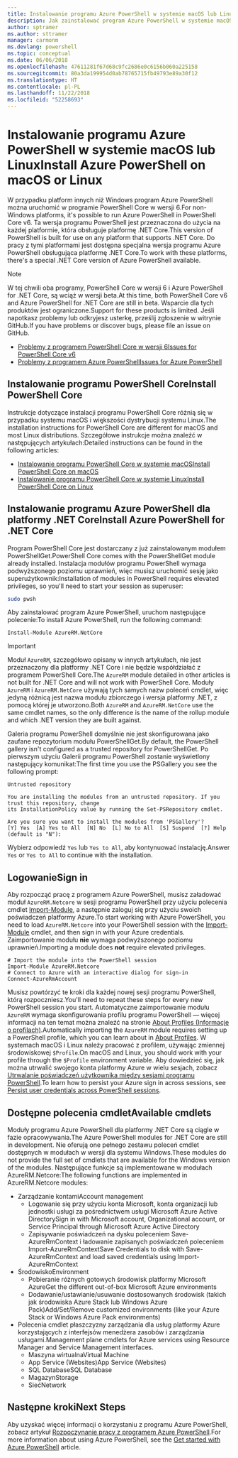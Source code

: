 ```yaml
---
title: Instalowanie programu Azure PowerShell w systemie macOS lub Linux
description: Jak zainstalować program Azure PowerShell w systemie macOS lub Linux.
author: sptramer
ms.author: sttramer
manager: carmonm
ms.devlang: powershell
ms.topic: conceptual
ms.date: 06/06/2018
ms.openlocfilehash: 47611281f67d68c9fc2686e0c6156b060a225158
ms.sourcegitcommit: 80a3da199954d0ab78765715fb49793e89a30f12
ms.translationtype: HT
ms.contentlocale: pl-PL
ms.lasthandoff: 11/22/2018
ms.locfileid: "52258693"
---
```

# <a name="install-azure-powershell-on-macos-or-linux"></a><span data-ttu-id="50569-103">Instalowanie programu Azure PowerShell w systemie macOS lub Linux</span><span class="sxs-lookup"><span data-stu-id="50569-103">Install Azure PowerShell on macOS or Linux</span></span>

<span data-ttu-id="50569-104">W przypadku platform innych niż Windows program Azure PowerShell można uruchomić w programie PowerShell Core w wersji 6.</span><span class="sxs-lookup"><span data-stu-id="50569-104">For non-Windows platforms, it's possible to run Azure PowerShell in PowerShell Core v6.</span></span> <span data-ttu-id="50569-105">Ta wersja programu PowerShell jest przeznaczona do użycia na każdej platformie, która obsługuje platformę .NET Core.</span><span class="sxs-lookup"><span data-stu-id="50569-105">This version of PowerShell is built for use on any platform that supports .NET Core.</span></span> <span data-ttu-id="50569-106">Do pracy z tymi platformami jest dostępna specjalna wersja programu Azure PowerShell obsługująca platformę .NET Core.</span><span class="sxs-lookup"><span data-stu-id="50569-106">To work with these platforms, there's a special .NET Core version of Azure PowerShell available.</span></span>

> [!NOTE]
> <span data-ttu-id="50569-107">W tej chwili oba programy, PowerShell Core w wersji 6 i Azure PowerShell for .NET Core, są wciąż w wersji beta.</span><span class="sxs-lookup"><span data-stu-id="50569-107">At this time, both PowerShell Core v6 and Azure PowerShell for .NET Core are still in beta.</span></span>
> <span data-ttu-id="50569-108">Wsparcie dla tych produktów jest ograniczone.</span><span class="sxs-lookup"><span data-stu-id="50569-108">Support for these products is limited.</span></span> <span data-ttu-id="50569-109">Jeśli napotkasz problemy lub odkryjesz usterkę, prześlij zgłoszenie w witrynie GitHub.</span><span class="sxs-lookup"><span data-stu-id="50569-109">If you have problems or discover bugs, please file an issue on GitHub.</span></span>
>
> * [<span data-ttu-id="50569-110">Problemy z programem PowerShell Core w wersji 6</span><span class="sxs-lookup"><span data-stu-id="50569-110">Issues for PowerShell Core v6</span></span>](https://github.com/PowerShell/PowerShell/issues)
> * [<span data-ttu-id="50569-111">Problemy z programem Azure PowerShell</span><span class="sxs-lookup"><span data-stu-id="50569-111">Issues for Azure PowerShell</span></span>](https://github.com/azure/azure-docs-powershell/issues)

## <a name="install-powershell-core"></a><span data-ttu-id="50569-112">Instalowanie programu PowerShell Core</span><span class="sxs-lookup"><span data-stu-id="50569-112">Install PowerShell Core</span></span>

<span data-ttu-id="50569-113">Instrukcje dotyczące instalacji programu PowerShell Core różnią się w przypadku systemu macOS i większości dystrybucji systemu Linux.</span><span class="sxs-lookup"><span data-stu-id="50569-113">The installation instructions for PowerShell Core are different for macOS and most Linux distributions.</span></span>
<span data-ttu-id="50569-114">Szczegółowe instrukcje można znaleźć w następujących artykułach:</span><span class="sxs-lookup"><span data-stu-id="50569-114">Detailed instructions can be found in the following articles:</span></span>

* [<span data-ttu-id="50569-115">Instalowanie programu PowerShell Core w systemie macOS</span><span class="sxs-lookup"><span data-stu-id="50569-115">Install PowerShell Core on macOS</span></span>](/powershell/scripting/setup/installing-powershell-core-on-macos)
* [<span data-ttu-id="50569-116">Instalowanie programu PowerShell Core w systemie Linux</span><span class="sxs-lookup"><span data-stu-id="50569-116">Install PowerShell Core on Linux</span></span>](/powershell/scripting/setup/installing-powershell-core-on-linux)

## <a name="install-azure-powershell-for-net-core"></a><span data-ttu-id="50569-117">Instalowanie programu Azure PowerShell dla platformy .NET Core</span><span class="sxs-lookup"><span data-stu-id="50569-117">Install Azure PowerShell for .NET Core</span></span>

<span data-ttu-id="50569-118">Program PowerShell Core jest dostarczany z już zainstalowanym modułem PowerShellGet.</span><span class="sxs-lookup"><span data-stu-id="50569-118">PowerShell Core comes with the PowerShellGet module already installed.</span></span> <span data-ttu-id="50569-119">Instalacja modułów programu PowerShell wymaga podwyższonego poziomu uprawnień, więc musisz uruchomić sesję jako superużytkownik:</span><span class="sxs-lookup"><span data-stu-id="50569-119">Installation of modules in PowerShell requires elevated privileges, so you'll need to start your session as superuser:</span></span>

```bash
sudo pwsh
```

<span data-ttu-id="50569-120">Aby zainstalować program Azure PowerShell, uruchom następujące polecenie:</span><span class="sxs-lookup"><span data-stu-id="50569-120">To install Azure PowerShell, run the following command:</span></span>

```powershell-interactive
Install-Module AzureRM.NetCore
```

> [!IMPORTANT]
> <span data-ttu-id="50569-121">Moduł `AzureRM`, szczegółowo opisany w innych artykułach, nie jest przeznaczony dla platformy .NET Core i nie będzie współdziałać z programem PowerShell Core.</span><span class="sxs-lookup"><span data-stu-id="50569-121">The `AzureRM` module detailed in other articles is not built for .NET Core and will not work with PowerShell Core.</span></span> <span data-ttu-id="50569-122">Moduły `AzureRM` i `AzureRM.NetCore` używają tych samych nazw poleceń cmdlet, więc jedyną różnicą jest nazwa modułu zbiorczego i wersja platformy .NET, z pomocą której je utworzono.</span><span class="sxs-lookup"><span data-stu-id="50569-122">Both `AzureRM` and `AzureRM.NetCore` use the same cmdlet names, so the only difference is the name of the rollup module and which .NET version they are built against.</span></span>

<span data-ttu-id="50569-123">Galeria programu PowerShell domyślnie nie jest skonfigurowana jako zaufane repozytorium modułu PowerShellGet.</span><span class="sxs-lookup"><span data-stu-id="50569-123">By default, the PowerShell gallery isn't configured as a trusted repository for PowerShellGet.</span></span> <span data-ttu-id="50569-124">Po pierwszym użyciu Galerii programu PowerShell zostanie wyświetlony następujący komunikat:</span><span class="sxs-lookup"><span data-stu-id="50569-124">The first time you use the PSGallery you see the following prompt:</span></span>

```output
Untrusted repository

You are installing the modules from an untrusted repository. If you trust this repository, change
its InstallationPolicy value by running the Set-PSRepository cmdlet.

Are you sure you want to install the modules from 'PSGallery'?
[Y] Yes  [A] Yes to All  [N] No  [L] No to All  [S] Suspend  [?] Help (default is "N"):
```

<span data-ttu-id="50569-125">Wybierz odpowiedź `Yes` lub `Yes to All`, aby kontynuować instalację.</span><span class="sxs-lookup"><span data-stu-id="50569-125">Answer `Yes` or `Yes to All` to continue with the installation.</span></span>

## <a name="sign-in"></a><span data-ttu-id="50569-126">Logowanie</span><span class="sxs-lookup"><span data-stu-id="50569-126">Sign in</span></span>

<span data-ttu-id="50569-127">Aby rozpocząć pracę z programem Azure PowerShell, musisz załadować moduł `AzureRM.Netcore` w sesji programu PowerShell przy użyciu polecenia cmdlet [Import-Module](/powershell/module/Microsoft.PowerShell.Core/Import-Module), a następnie zaloguj się przy użyciu swoich poświadczeń platformy Azure.</span><span class="sxs-lookup"><span data-stu-id="50569-127">To start working with Azure PowerShell, you need to load `AzureRM.Netcore` into your PowerShell session with the [Import-Module](/powershell/module/Microsoft.PowerShell.Core/Import-Module) cmdlet, and then sign in with your Azure credentials.</span></span> <span data-ttu-id="50569-128">Zaimportowanie modułu __nie__ wymaga podwyższonego poziomu uprawnień.</span><span class="sxs-lookup"><span data-stu-id="50569-128">Importing a module does __not__ require elevated privileges.</span></span>

```powershell-interactive
# Import the module into the PowerShell session
Import-Module AzureRM.Netcore
# Connect to Azure with an interactive dialog for sign-in
Connect-AzureRmAccount
```

<span data-ttu-id="50569-129">Musisz powtórzyć te kroki dla każdej nowej sesji programu PowerShell, którą rozpoczniesz.</span><span class="sxs-lookup"><span data-stu-id="50569-129">You'll need to repeat these steps for every new PowerShell session you start.</span></span> <span data-ttu-id="50569-130">Automatyczne zaimportowanie modułu `AzureRM` wymaga skonfigurowania profilu programu PowerShell — więcej informacji na ten temat można znaleźć na stronie [About Profiles (Informacje o profilach)](/powershell/module/microsoft.powershell.core/about/about_profiles).</span><span class="sxs-lookup"><span data-stu-id="50569-130">Automatically importing the `AzureRM` module requires setting up a PowerShell profile, which you can learn about in [About Profiles](/powershell/module/microsoft.powershell.core/about/about_profiles).</span></span>
<span data-ttu-id="50569-131">W systemach macOS i Linux należy pracować z profilem, używając zmiennej środowiskowej `$Profile`.</span><span class="sxs-lookup"><span data-stu-id="50569-131">On macOS and Linux, you should work with your profile through the `$Profile` environment variable.</span></span> <span data-ttu-id="50569-132">Aby dowiedzieć się, jak można utrwalić swojego konta platformy Azure w wielu sesjach, zobacz [Utrwalanie poświadczeń użytkownika między sesjami programu PowerShell](context-persistence.md).</span><span class="sxs-lookup"><span data-stu-id="50569-132">To learn how to persist your Azure sign in across sessions, see [Persist user credentials across PowerShell sessions](context-persistence.md).</span></span>

## <a name="available-cmdlets"></a><span data-ttu-id="50569-133">Dostępne polecenia cmdlet</span><span class="sxs-lookup"><span data-stu-id="50569-133">Available cmdlets</span></span>

<span data-ttu-id="50569-134">Moduły programu Azure PowerShell dla platformy .NET Core są ciągle w fazie opracowywania.</span><span class="sxs-lookup"><span data-stu-id="50569-134">The Azure PowerShell modules for .NET Core are still in development.</span></span> <span data-ttu-id="50569-135">Nie oferują one pełnego zestawu poleceń cmdlet dostępnych w modułach w wersji dla systemu Windows.</span><span class="sxs-lookup"><span data-stu-id="50569-135">These modules do not provide the full set of cmdlets that are available for the Windows version of the modules.</span></span> <span data-ttu-id="50569-136">Następujące funkcje są implementowane w modułach AzureRM.Netcore:</span><span class="sxs-lookup"><span data-stu-id="50569-136">The following functions are implemented in AzureRM.Netcore modules:</span></span>

* <span data-ttu-id="50569-137">Zarządzanie kontami</span><span class="sxs-lookup"><span data-stu-id="50569-137">Account management</span></span>
  * <span data-ttu-id="50569-138">Logowanie się przy użyciu konta Microsoft, konta organizacji lub jednostki usługi za pośrednictwem usługi Microsoft Azure Active Directory</span><span class="sxs-lookup"><span data-stu-id="50569-138">Sign in with Microsoft account, Organizational account, or Service Principal through Microsoft Azure Active Directory</span></span>
  * <span data-ttu-id="50569-139">Zapisywanie poświadczeń na dysku poleceniem Save-AzureRmContext i ładowanie zapisanych poświadczeń poleceniem Import-AzureRmContext</span><span class="sxs-lookup"><span data-stu-id="50569-139">Save Credentials to disk with Save-AzureRmContext and load saved credentials using Import-AzureRmContext</span></span>
* <span data-ttu-id="50569-140">Środowisko</span><span class="sxs-lookup"><span data-stu-id="50569-140">Environment</span></span>
  * <span data-ttu-id="50569-141">Pobieranie różnych gotowych środowisk platformy Microsoft Azure</span><span class="sxs-lookup"><span data-stu-id="50569-141">Get the different out-of-box Microsoft Azure environments</span></span>
  * <span data-ttu-id="50569-142">Dodawanie/ustawianie/usuwanie dostosowanych środowisk (takich jak środowiska Azure Stack lub Windows Azure Pack)</span><span class="sxs-lookup"><span data-stu-id="50569-142">Add/Set/Remove customized environments (like your Azure Stack or Windows Azure Pack environments)</span></span>
* <span data-ttu-id="50569-143">Polecenia cmdlet płaszczyzny zarządzania dla usług platformy Azure korzystających z interfejsów menedżera zasobów i zarządzania usługami.</span><span class="sxs-lookup"><span data-stu-id="50569-143">Management plane cmdlets for Azure services using Resource Manager and Service Management interfaces.</span></span>
  * <span data-ttu-id="50569-144">Maszyna wirtualna</span><span class="sxs-lookup"><span data-stu-id="50569-144">Virtual Machine</span></span>
  * <span data-ttu-id="50569-145">App Service (Websites)</span><span class="sxs-lookup"><span data-stu-id="50569-145">App Service (Websites)</span></span>
  * <span data-ttu-id="50569-146">SQL Database</span><span class="sxs-lookup"><span data-stu-id="50569-146">SQL Database</span></span>
  * <span data-ttu-id="50569-147">Magazyn</span><span class="sxs-lookup"><span data-stu-id="50569-147">Storage</span></span>
  * <span data-ttu-id="50569-148">Sieć</span><span class="sxs-lookup"><span data-stu-id="50569-148">Network</span></span>

## <a name="next-steps"></a><span data-ttu-id="50569-149">Następne kroki</span><span class="sxs-lookup"><span data-stu-id="50569-149">Next Steps</span></span>

<span data-ttu-id="50569-150">Aby uzyskać więcej informacji o korzystaniu z programu Azure PowerShell, zobacz artykuł [Rozpoczynanie pracy z programem Azure PowerShell](get-started-azureps.md).</span><span class="sxs-lookup"><span data-stu-id="50569-150">For more information about using Azure PowerShell, see the [Get started with Azure PowerShell](get-started-azureps.md) article.</span></span>
